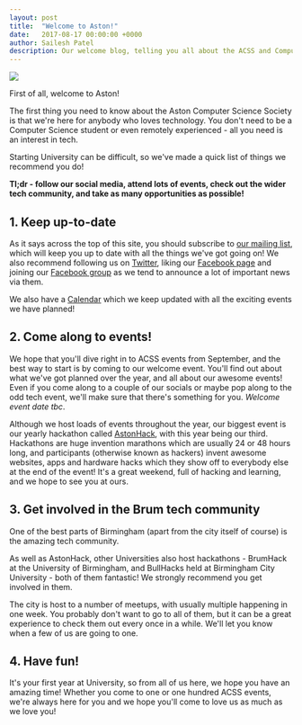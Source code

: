```yaml
---
layout: post
title:  "Welcome to Aston!"
date:   2017-08-17 00:00:00 +0000
author: Sailesh Patel
description: Our welcome blog, telling you all about the ACSS and Computer Science here at Aston!
---
```


![](/img/acss-cutout.png)

First of all, welcome to Aston!

The first thing you need to know about the Aston Computer Science Society is that we're here for anybody who loves technology. You don't need to be a Computer Science student or even remotely experienced - all you need is an interest in tech.

Starting University can be difficult, so we've made a quick list of things we recommend you do!

**Tl;dr - follow our social media, attend lots of events, check out the wider tech community, and take as many opportunities as possible!**

## 1. Keep up-to-date

As it says across the top of this site, you should subscribe to [our mailing list][Mail], which will keep you up to date with all the things we've got going on! We also recommend following us on [Twitter][Twitter], liking our [Facebook page][Facebook] and joining our [Facebook group][Facebook Group] as we tend to announce a lot of important news via them.

We also have a [Calendar][Calendar] which we keep updated with all the exciting events we have planned!

## 2. Come along to events!

We hope that you'll dive right in to ACSS events from September, and the best way to start is by coming to our welcome event. You'll find out about what we've got planned over the year, and all about our awesome events! Even if you come along to a couple of our socials or maybe pop along to the odd tech event, we'll make sure that there's something for you. *Welcome event date tbc*.

Although we host loads of events throughout the year, our biggest event is our yearly hackathon called [AstonHack][AstonHack], with this year being our third. Hackathons are huge invention marathons which are usually 24 or 48 hours long, and participants (otherwise known as hackers) invent awesome websites, apps and hardware hacks which they show off to everybody else at the end of the event! It's a great weekend, full of hacking and learning, and we hope to see you at ours.

## 3. Get involved in the Brum tech community

One of the best parts of Birmingham (apart from the city itself of course) is the amazing tech community.

As well as AstonHack, other Universities also host hackathons - BrumHack at the University of Birmingham, and BullHacks held at Birmingham City University - both of them fantastic! We strongly recommend you get involved in them.

The city is host to a number of meetups, with usually multiple happening in one week. You probably don't want to go to all of them, but it can be a great experience to check them out every once in a while. We'll let you know when a few of us are going to one.

## 4. Have fun!

It's your first year at University, so from all of us here, we hope you have an amazing time! Whether you come to one or one hundred ACSS events, we're always here for you and we hope you'll come to love us as much as we love you!

[Mail]: http://twitter.us15.list-manage.com/subscribe?u=5c76c6487162a4644f24574b6&id=8948e9a3d3
[Twitter]: https://twitter.com/AstonCSS
[Facebook]: https://www.facebook.com/AstonCSS
[Facebook Group]: https://www.facebook.com/groups/AstonCSS
[Calendar]: https://astoncss.com/events
[AstonHack]: https://astoncss.com/

